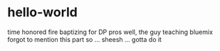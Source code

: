 # hello-world
time honored fire baptizing for DP pros
well, the guy teaching bluemix forgot to mention this part so ... sheesh ... gotta do it
